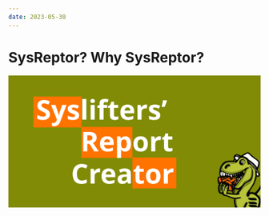 ```yaml
---
date: 2023-05-30
---
```


# SysReptor? Why SysReptor?

![Syslifters' Report Creator](../../images/show/sysreptor.png)
